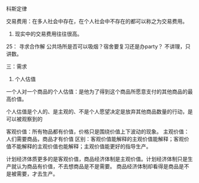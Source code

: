 科斯定律

交易费用：在多人社会中存在，在个人社会中不存在的都可以称之为交易费用。
1. 现实中的交易费用往往很高。



25： 寻求合作解
公共场所是否可以吸烟？宿舍要复习还是办party？
不讲理，只讲数。


三：需求
1. 个人估值

一个人对一个商品的个人估值：是他为了得到这个商品所愿意支付的其他商品的最高价值。

个人估值是个人的、是主观的、不是个人愿望决定是放弃其他商品数量的行动，是可以被观察到的

客观价值：所有物品都有价值，价格只是围绕价值上下波动的现象。
主观价值：人们需要商品，商品才有价值
区别：客观价值能解释的主观价值能解释；客观价值不能解释的主观价值也能解释；主观价值能更好的指导生产。


计划经济体质更多的是客观价值，商品经济体制是主观价值。计划经济体制只是生产就认为商品有价值，不去想商品是不是需要。
商品经济体制却看得是商品是不是被需要，才去生产。

